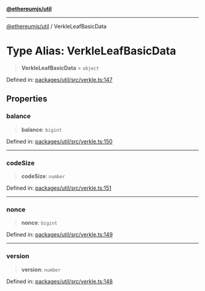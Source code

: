 [**@ethereumjs/util**](../README.md)

***

[@ethereumjs/util](../README.md) / VerkleLeafBasicData

# Type Alias: VerkleLeafBasicData

> **VerkleLeafBasicData** = `object`

Defined in: [packages/util/src/verkle.ts:147](https://github.com/ethereumjs/ethereumjs-monorepo/blob/master/packages/util/src/verkle.ts#L147)

## Properties

### balance

> **balance**: `bigint`

Defined in: [packages/util/src/verkle.ts:150](https://github.com/ethereumjs/ethereumjs-monorepo/blob/master/packages/util/src/verkle.ts#L150)

***

### codeSize

> **codeSize**: `number`

Defined in: [packages/util/src/verkle.ts:151](https://github.com/ethereumjs/ethereumjs-monorepo/blob/master/packages/util/src/verkle.ts#L151)

***

### nonce

> **nonce**: `bigint`

Defined in: [packages/util/src/verkle.ts:149](https://github.com/ethereumjs/ethereumjs-monorepo/blob/master/packages/util/src/verkle.ts#L149)

***

### version

> **version**: `number`

Defined in: [packages/util/src/verkle.ts:148](https://github.com/ethereumjs/ethereumjs-monorepo/blob/master/packages/util/src/verkle.ts#L148)
